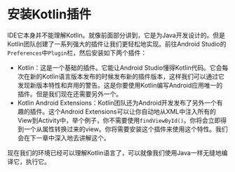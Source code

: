 # 安装Kotlin插件

IDE它本身并不能理解Kotlin。就像前面部分讲到，它是为Java开发设计的。但是Kotlin团队创建了一系列强大的插件让我们更轻松地实现。前往Android Studio的`Preferences`中`Plugin`栏，然后安装如下两个插件：
- Kotlin：这是一个基础的插件。它能让Android Studio懂得Kotlin代码。它会每次在新的Kotlin语言版本发布的时候发布新的插件版本，这样我们可以通过它发现新版本特性和弃用的警告。这是你要使用Kotlin编写Android应用唯一的插件。但是我们现在还需要另外一个。
- Kotlin Android Extensions：Kotlin团队还为Android开发发布了另外一个有趣的插件。这个Android Extensions可以让你自动地从XML中注入所有的View到Activity中，举个例子，你不需要使用`findViewById()`。你将会立即得到一个从属性转换过来的view。你将需要安装这个插件来使用这个特性。我们会在下一章中深入地去讲解这个。

现在我们的环境已经可以理解Kotlin语言了，可以就像我们使用Java一样无缝地编译它，执行它。
